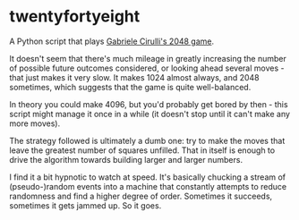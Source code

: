 twentyfortyeight
================

A Python script that plays [Gabriele Cirulli's 2048 game](http://gabrielecirulli.github.io/2048/).

It doesn't seem that there's much mileage in greatly increasing the number of possible future outcomes considered, or looking ahead several moves - that just makes it very slow. It makes 1024 almost always, and 2048 sometimes, which suggests that the game is quite well-balanced.

In theory you could make 4096, but you'd probably get bored by then - this script might manage it once in a while (it doesn't stop until it can't make any more moves).

The strategy followed is ultimately a dumb one: try to make the moves that leave the greatest number of squares unfilled. That in itself is enough to drive the algorithm towards building larger and larger numbers.

I find it a bit hypnotic to watch at speed. It's basically chucking a stream of (pseudo-)random events into a machine that constantly attempts to reduce randomness and find a higher degree of order. Sometimes it succeeds, sometimes it gets jammed up. So it goes.


